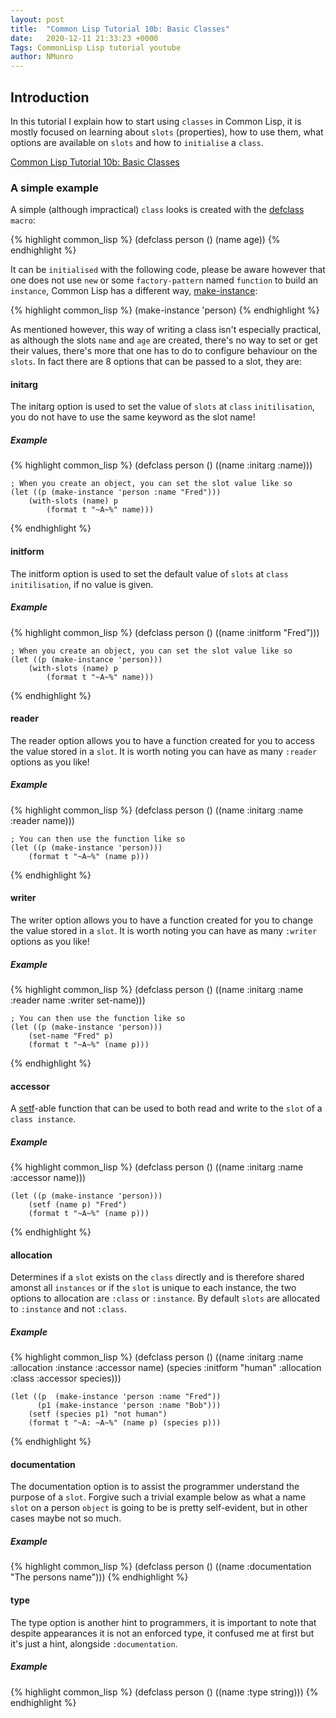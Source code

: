 ```yaml
---
layout: post
title:  "Common Lisp Tutorial 10b: Basic Classes"
date:   2020-12-11 21:33:23 +0000
Tags: CommonLisp Lisp tutorial youtube
author: NMunro
---
```


## Introduction

In this tutorial I explain how to start using `classes` in Common Lisp, it is mostly focused on learning about `slots` (properties), how to use them, what options are available on `slots` and how to `initialise` a `class`.

[Common Lisp Tutorial 10b: Basic Classes](https://www.youtube.com/watch?v=PKwm3325wk0)

### A simple example

A simple (although impractical) `class` looks is created with the [defclass](http://clhs.lisp.se/Body/m_defcla.htm) `macro`:

{% highlight common_lisp %}
    (defclass person ()
      (name age))
{% endhighlight %}
      
It can be `initialised` with the following code, please be aware however that one does not use `new` or some `factory-pattern` named `function` to build an `instance`, Common Lisp has a different way, [make-instance](http://clhs.lisp.se/Body/f_mk_ins.htm):

{% highlight common_lisp %}
    (make-instance 'person)
{% endhighlight %}
    
As mentioned however, this way of writing a class isn't especially practical, as although the slots `name` and `age` are created, there's no way to set or get their values, there's more that one has to do to configure behaviour on the `slots`. In fact there are 8 options that can be passed to a slot, they are:

#### initarg

The initarg option is used to set the value of `slots` at `class` `initilisation`, you do not have to use the same keyword as the slot name!

##### Example

{% highlight common_lisp %}
    (defclass person ()
        ((name :initarg :name)))
        
    ; When you create an object, you can set the slot value like so
    (let ((p (make-instance 'person :name "Fred")))
        (with-slots (name) p
            (format t "~A~%" name)))
{% endhighlight %}

#### initform

The initform option is used to set the default value of `slots` at `class` `initilisation`, if no value is given.

##### Example

{% highlight common_lisp %}
    (defclass person ()
        ((name :initform "Fred")))
        
    ; When you create an object, you can set the slot value like so
    (let ((p (make-instance 'person)))
        (with-slots (name) p
            (format t "~A~%" name)))
{% endhighlight %}
            

#### reader

The reader option allows you to have a function created for you to access the value stored in a `slot`. It is worth noting you can have as many `:reader` options as you like!

##### Example

{% highlight common_lisp %}
    (defclass person ()
        ((name :initarg :name :reader name)))
        
    ; You can then use the function like so
    (let ((p (make-instance 'person)))
        (format t "~A~%" (name p)))
{% endhighlight %}

    
#### writer

The writer option allows you to have a function created for you to change the value stored in a `slot`. It is worth noting you can have as many `:writer` options as you like!

##### Example

{% highlight common_lisp %}
    (defclass person ()
        ((name :initarg :name :reader name :writer set-name)))
        
    ; You can then use the function like so
    (let ((p (make-instance 'person)))
        (set-name "Fred" p)
        (format t "~A~%" (name p)))
{% endhighlight %}

        
#### accessor

A [setf](http://clhs.lisp.se/Body/m_setf_.htm)-able function that can be used to both read and write to the `slot` of a `class instance`.

##### Example

{% highlight common_lisp %}
    (defclass person ()
        ((name :initarg :name :accessor name)))
    
    (let ((p (make-instance 'person)))
        (setf (name p) "Fred")
        (format t "~A~%" (name p)))
{% endhighlight %}


#### allocation

Determines if a `slot` exists on the `class` directly and is therefore shared amonst all `instances` or if the `slot` is unique to each instance, the two options to allocation are `:class` or `:instance`. By default `slots` are allocated to `:instance` and not `:class`.

##### Example

{% highlight common_lisp %}
    (defclass person ()
        ((name :initarg :name :allocation :instance :accessor name)
        (species :initform "human" :allocation :class :accessor species)))
        
    (let ((p  (make-instance 'person :name "Fred"))
          (p1 (make-instance 'person :name "Bob")))
        (setf (species p1) "not human")
        (format t "~A: ~A~%" (name p) (species p)))
{% endhighlight %}


#### documentation

The documentation option is to assist the programmer understand the purpose of a `slot`. Forgive such a trivial example below as what a name `slot` on a person `object` is going to be is pretty self-evident, but in other cases maybe not so much.

##### Example

{% highlight common_lisp %}
    (defclass person ()
        ((name :documentation "The persons name")))
{% endhighlight %}


#### type

The type option is another hint to programmers, it is important to note that despite appearances it is not an enforced type, it confused me at first but it's just a hint, alongside `:documentation`.

##### Example

{% highlight common_lisp %}
    (defclass person ()
        ((name :type string)))
{% endhighlight %}

